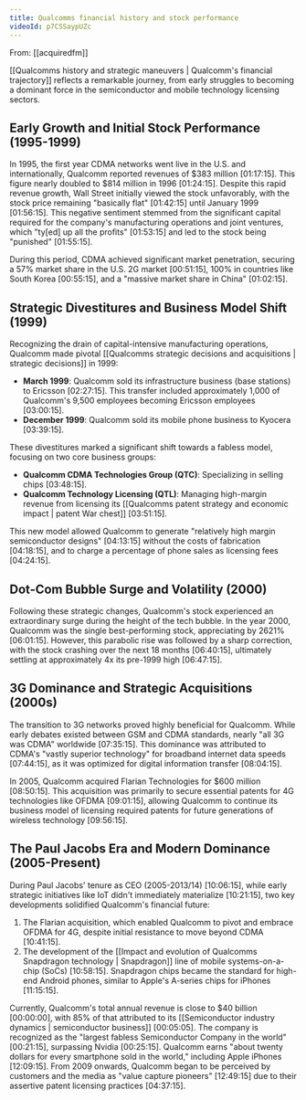 ```yaml
---
title: Qualcomms financial history and stock performance
videoId: p7CSSaypUZc
---
```


From: [[acquiredfm]] <br/> 

[[Qualcomms history and strategic maneuvers | Qualcomm's financial trajectory]] reflects a remarkable journey, from early struggles to becoming a dominant force in the semiconductor and mobile technology licensing sectors.

## Early Growth and Initial Stock Performance (1995-1999)

In 1995, the first year CDMA networks went live in the U.S. and internationally, Qualcomm reported revenues of $383 million <a class="yt-timestamp" data-t="01:17:15">[01:17:15]</a>. This figure nearly doubled to $814 million in 1996 <a class="yt-timestamp" data-t="01:24:15">[01:24:15]</a>. Despite this rapid revenue growth, Wall Street initially viewed the stock unfavorably, with the stock price remaining "basically flat" <a class="yt-timestamp" data-t="01:42:15">[01:42:15]</a> until January 1999 <a class="yt-timestamp" data-t="01:56:15">[01:56:15]</a>. This negative sentiment stemmed from the significant capital required for the company's manufacturing operations and joint ventures, which "ty[ed] up all the profits" <a class="yt-timestamp" data-t="01:53:15">[01:53:15]</a> and led to the stock being "punished" <a class="yt-timestamp" data-t="01:55:15">[01:55:15]</a>.

During this period, CDMA achieved significant market penetration, securing a 57% market share in the U.S. 2G market <a class="yt-timestamp" data-t="00:51:15">[00:51:15]</a>, 100% in countries like South Korea <a class="yt-timestamp" data-t="00:55:15">[00:55:15]</a>, and a "massive market share in China" <a class="yt-timestamp" data-t="01:02:15">[01:02:15]</a>.

## Strategic Divestitures and Business Model Shift (1999)

Recognizing the drain of capital-intensive manufacturing operations, Qualcomm made pivotal [[Qualcomms strategic decisions and acquisitions | strategic decisions]] in 1999:
*   **March 1999**: Qualcomm sold its infrastructure business (base stations) to Ericsson <a class="yt-timestamp" data-t="02:27:15">[02:27:15]</a>. This transfer included approximately 1,000 of Qualcomm's 9,500 employees becoming Ericsson employees <a class="yt-timestamp" data-t="03:00:15">[03:00:15]</a>.
*   **December 1999**: Qualcomm sold its mobile phone business to Kyocera <a class="yt-timestamp" data-t="03:39:15">[03:39:15]</a>.

These divestitures marked a significant shift towards a fabless model, focusing on two core business groups:
*   **Qualcomm CDMA Technologies Group (QTC)**: Specializing in selling chips <a class="yt-timestamp" data-t="03:48:15">[03:48:15]</a>.
*   **Qualcomm Technology Licensing (QTL)**: Managing high-margin revenue from licensing its [[Qualcomms patent strategy and economic impact | patent War chest]] <a class="yt-timestamp" data-t="03:51:15">[03:51:15]</a>.

This new model allowed Qualcomm to generate "relatively high margin semiconductor designs" <a class="yt-timestamp" data-t="04:13:15">[04:13:15]</a> without the costs of fabrication <a class="yt-timestamp" data-t="04:18:15">[04:18:15]</a>, and to charge a percentage of phone sales as licensing fees <a class="yt-timestamp" data-t="04:24:15">[04:24:15]</a>.

## Dot-Com Bubble Surge and Volatility (2000)

Following these strategic changes, Qualcomm's stock experienced an extraordinary surge during the height of the tech bubble. In the year 2000, Qualcomm was the single best-performing stock, appreciating by 2621% <a class="yt-timestamp" data-t="06:01:15">[06:01:15]</a>. However, this parabolic rise was followed by a sharp correction, with the stock crashing over the next 18 months <a class="yt-timestamp" data-t="06:40:15">[06:40:15]</a>, ultimately settling at approximately 4x its pre-1999 high <a class="yt-timestamp" data-t="06:47:15">[06:47:15]</a>.

## 3G Dominance and Strategic Acquisitions (2000s)

The transition to 3G networks proved highly beneficial for Qualcomm. While early debates existed between GSM and CDMA standards, nearly "all 3G was CDMA" worldwide <a class="yt-timestamp" data-t="07:35:15">[07:35:15]</a>. This dominance was attributed to CDMA's "vastly superior technology" for broadband internet data speeds <a class="yt-timestamp" data-t="07:44:15">[07:44:15]</a>, as it was optimized for digital information transfer <a class="yt-timestamp" data-t="08:04:15">[08:04:15]</a>.

In 2005, Qualcomm acquired Flarian Technologies for $600 million <a class="yt-timestamp" data-t="08:50:15">[08:50:15]</a>. This acquisition was primarily to secure essential patents for 4G technologies like OFDMA <a class="yt-timestamp" data-t="09:01:15">[09:01:15]</a>, allowing Qualcomm to continue its business model of licensing required patents for future generations of wireless technology <a class="yt-timestamp" data-t="09:56:15">[09:56:15]</a>.

## The Paul Jacobs Era and Modern Dominance (2005-Present)

During Paul Jacobs' tenure as CEO (2005-2013/14) <a class="yt-timestamp" data-t="10:06:15">[10:06:15]</a>, while early strategic initiatives like IoT didn't immediately materialize <a class="yt-timestamp" data-t="10:21:15">[10:21:15]</a>, two key developments solidified Qualcomm's financial future:
1.  The Flarian acquisition, which enabled Qualcomm to pivot and embrace OFDMA for 4G, despite initial resistance to move beyond CDMA <a class="yt-timestamp" data-t="10:41:15">[10:41:15]</a>.
2.  The development of the [[Impact and evolution of Qualcomms Snapdragon technology | Snapdragon]] line of mobile systems-on-a-chip (SoCs) <a class="yt-timestamp" data-t="10:58:15">[10:58:15]</a>. Snapdragon chips became the standard for high-end Android phones, similar to Apple's A-series chips for iPhones <a class="yt-timestamp" data-t="11:15:15">[11:15:15]</a>.

Currently, Qualcomm's total annual revenue is close to $40 billion <a class="yt-timestamp" data-t="00:00:00">[00:00:00]</a>, with 85% of that attributed to its [[Semiconductor industry dynamics | semiconductor business]] <a class="yt-timestamp" data-t="00:05:05">[00:05:05]</a>. The company is recognized as the "largest fabless Semiconductor Company in the world" <a class="yt-timestamp" data-t="00:21:15">[00:21:15]</a>, surpassing Nvidia <a class="yt-timestamp" data-t="00:25:15">[00:25:15]</a>. Qualcomm earns "about twenty dollars for every smartphone sold in the world," including Apple iPhones <a class="yt-timestamp" data-t="12:09:15">[12:09:15]</a>. From 2009 onwards, Qualcomm began to be perceived by customers and the media as "value capture pioneers" <a class="yt-timestamp" data-t="12:49:15">[12:49:15]</a> due to their assertive patent licensing practices <a class="yt-timestamp" data-t="04:37:15">[04:37:15]</a>.